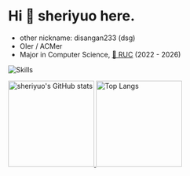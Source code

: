 # Hi 👋 sheriyuo here.

- other nickname: disangan233 (dsg)
- OIer / ACMer
- Major in Computer Science, [🏫 RUC](https://www.ruc.edu.cn/) (2022 - 2026)

![Skills](https://skillicons.dev/icons?i=github,c,cpp,md,git,vscode)

<a href="https://github-readme-stats-one-bice.vercel.app/api?username=sheriyuo&show_icons=true&include_all_commits=true&role=OWNER,ORGANIZATION_MEMBER#gh-light-mode-only" target="_blank">
  <img src="https://github-readme-stats-one-bice.vercel.app/api?username=sheriyuo&show_icons=true&include_all_commits=true&role=OWNER,ORGANIZATION_MEMBER#gh-light-mode-only" alt="sheriyuo's GitHub stats" height="175px">
</a>
<a href="https://github-readme-stats-one-bice.vercel.app/api/top-langs/?username=sheriyuo&layout=compact&langs_count=8&include_all_commits=true&role=OWNER,ORGANIZATION_MEMBER#gh-light-mode-only">
  <img src="https://github-readme-stats-one-bice.vercel.app/api/top-langs/?username=sheriyuo&layout=compact&langs_count=8&include_all_commits=true&role=OWNER,ORGANIZATION_MEMBER#gh-light-mode-only" alt="Top Langs" height="175px">
</a>
